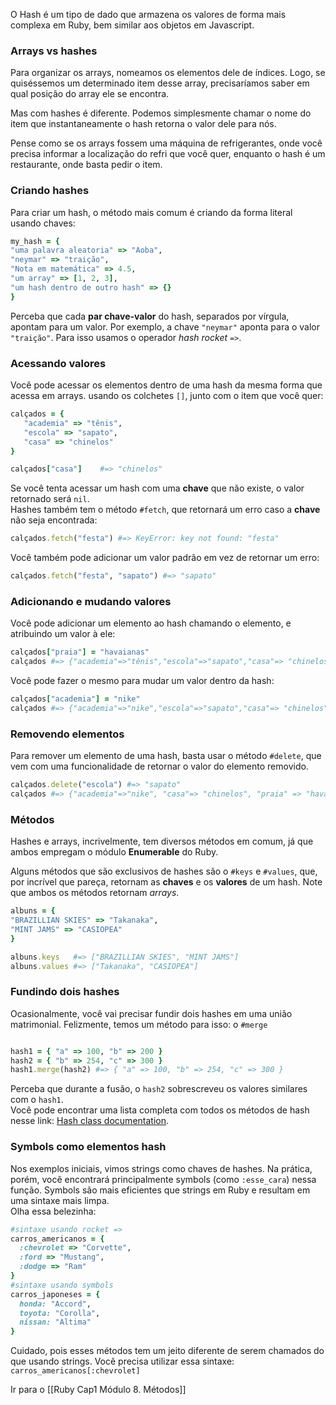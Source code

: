 O Hash é um tipo de dado que armazena os valores de forma mais complexa em Ruby, bem similar aos objetos em Javascript.

### Arrays vs hashes
Para organizar os arrays, nomeamos os elementos dele de índices. Logo, se quiséssemos um determinado item desse array, precisaríamos saber em qual posição do array ele se encontra.

Mas com hashes é diferente. Podemos simplesmente chamar o nome do item que instantaneamente o hash retorna o valor dele para nós.

Pense como se os arrays fossem uma máquina de refrigerantes, onde você precisa informar a localização do refri que você quer, enquanto o hash é um restaurante, onde basta pedir o item.
### Criando hashes
Para criar um hash, o método mais comum é criando da forma literal usando chaves:
```ruby
my_hash = {
"uma palavra aleatoria" => "Aoba",
"neymar" => "traição",
"Nota em matemática" => 4.5,
"um array" => [1, 2, 3],
"um hash dentro de outro hash" => {}
}
```

Perceba que cada **par chave-valor** do hash, separados por vírgula, apontam para um valor. Por exemplo, a chave `"neymar"` aponta para o valor `"traição"`. Para isso usamos o operador _hash rocket_ `=>`.
### Acessando valores
Você pode acessar os elementos dentro de uma hash da mesma forma que acessa em arrays. usando os colchetes `[]`, junto com o item que você quer:
```ruby
calçados = {
   "academia" => "tênis",
   "escola" => "sapato",
   "casa" => "chinelos"
}

calçados["casa"]    #=> "chinelos"
```

Se você tenta acessar um hash com uma **chave** que não existe, o valor retornado será `nil`.  
Hashes também tem o método `#fetch`, que retornará um erro caso a **chave** não seja encontrada:
```ruby
calçados.fetch("festa") #=> KeyError: key not found: "festa"
```

Você também pode adicionar um valor padrão em vez de retornar um erro:
```ruby
calçados.fetch("festa", "sapato") #=> "sapato"
```
### Adicionando e mudando valores
Você pode adicionar um elemento ao hash chamando o elemento, e atribuindo um valor à ele:
```ruby
calçados["praia"] = "havaianas"
calçados #=> {"academia"=>"tênis","escola"=>"sapato","casa"=> "chinelos", "praia" => "havaianas"}
```

Você pode fazer o mesmo para mudar um valor dentro da hash:
```ruby
calçados["academia"] = "nike"
calçados #=> {"academia"=>"nike","escola"=>"sapato","casa"=> "chinelos", "praia" => "havaianas"}
```
### Removendo elementos
Para remover um elemento de uma hash, basta usar o método `#delete`, que vem com uma funcionalidade de retornar o valor do elemento removido.
```ruby
calçados.delete("escola") #=> "sapato"
calçados #=> {"academia"=>"nike", "casa"=> "chinelos", "praia" => "havaianas"}
```
### Métodos
Hashes e arrays, incrivelmente, tem diversos métodos em comum, já que ambos empregam o módulo **Enumerable** do Ruby.

Alguns métodos que são exclusivos de hashes são o `#keys` e `#values`, que, por incrível que pareça, retornam as **chaves** e os **valores** de um hash. Note que ambos os métodos retornam _arrays_.
```ruby
albuns = {
"BRAZILLIAN SKIES" => "Takanaka",
"MINT JAMS" => "CASIOPEA"
}

albuns.keys   #=> ["BRAZILLIAN SKIES", "MINT JAMS"]
albuns.values #=> ["Takanaka", "CASIOPEA"]
```
### Fundindo dois hashes
Ocasionalmente, você vai precisar fundir dois hashes em uma união matrimonial. Felizmente, temos um método para isso: o `#merge`
```ruby

hash1 = { "a" => 100, "b" => 200 }
hash2 = { "b" => 254, "c" => 300 }
hash1.merge(hash2) #=> { "a" => 100, "b" => 254, "c" => 300 }
```

Perceba que durante a fusão, o `hash2` sobrescreveu os valores similares com o `hash1`.  
Você pode encontrar uma lista completa com todos os métodos de hash nesse link: [Hash class documentation](https://docs.ruby-lang.org/en/3.4/Hash.html).
### Symbols como elementos hash
Nos exemplos iniciais, vimos strings como chaves de hashes. Na prática, porém, você encontrará principalmente symbols (como `:esse_cara`) nessa função. Symbols são mais eficientes que strings em Ruby e resultam em uma sintaxe mais limpa.  
Olha essa belezinha:
```ruby
#sintaxe usando rocket =>
carros_americanos = {
  :chevrolet => "Corvette",
  :ford => "Mustang",
  :dodge => "Ram"
}
#sintaxe usando symbols
carros_japoneses = {
  honda: "Accord",
  toyota: "Corolla",
  nissan: "Altima"
}
```
Cuidado, pois esses métodos tem um jeito diferente de serem chamados do que usando strings. Você precisa utilizar essa sintaxe: `carros_americanos[:chevrolet]`

Ir para o [[Ruby Cap1 Módulo 8. Métodos]]